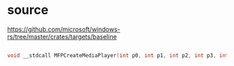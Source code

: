 # source

<https://github.com/microsoft/windows-rs/tree/master/crates/targets/baseline>

```c

void __stdcall MFPCreateMediaPlayer(int p0, int p1, int p2, int p3, int p4, int p5) {}

```
